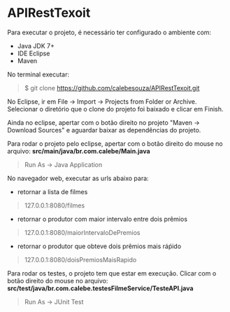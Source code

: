 # APIRestTexoit

Para executar o projeto, é necessário ter configurado o ambiente com:
  - Java JDK 7+
  - IDE Eclipse
  - Maven
  
No terminal executar:
> $ git clone https://github.com/calebesouza/APIRestTexoit.git

No Eclipse, ir em File -> Import -> Projects from Folder or Archive. Selecionar o diretório que o clone do projeto foi baixado e clicar em Finish.

Ainda no eclipse, apertar com o botão direito no projeto "Maven -> Download Sources" e aguardar baixar as dependências do projeto.

Para rodar o projeto pelo eclipse, apertar com o botão direito do mouse no arquivo: **src/main/java/br.com.calebe/Main.java**
> Run As -> Java Application

No navegador web, executar as urls abaixo para:
  
  - retornar a lista de filmes
  > 127.0.0.1:8080/filmes
  
  - retornar o produtor com maior intervalo entre dois prêmios
  > 127.0.0.1:8080/maiorIntervaloDePremios
  
  - retornar o produtor que obteve dois prêmios mais ráṕido
  > 127.0.0.1:8080/doisPremiosMaisRapido
  
Para rodar os testes, o projeto tem que estar em execução. 
Clicar com o botão direito do mouse no arquivo: **src/test/java/br.com.calebe.testesFilmeService/TesteAPI.java**   
> Run As -> JUnit Test
